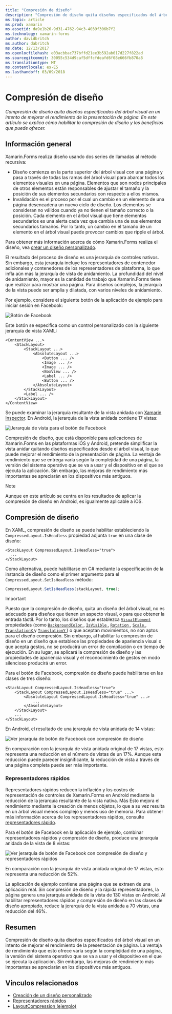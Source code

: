 ```yaml
---
title: "Compresión de diseño"
description: "Compresión de diseño quita diseños especificados del árbol visual en un intento de mejorar el rendimiento de la presentación de página. En este artículo se explica cómo habilitar la compresión de diseño y los beneficios que puede ofrecer."
ms.topic: article
ms.prod: xamarin
ms.assetid: da9e1b26-9d31-4762-94c3-4039f306b7f2
ms.technology: xamarin-forms
author: davidbritch
ms.author: dabritch
ms.date: 12/13/2017
ms.openlocfilehash: e03acbbac737bffd21ee3b592ab017d227f822ad
ms.sourcegitcommit: 30055c534d9caf5dffcfdeafd6f08e666fb870a8
ms.translationtype: MT
ms.contentlocale: es-ES
ms.lasthandoff: 03/09/2018
---
```

# <a name="layout-compression"></a>Compresión de diseño

_Compresión de diseño quita diseños especificados del árbol visual en un intento de mejorar el rendimiento de la presentación de página. En este artículo se explica cómo habilitar la compresión de diseño y los beneficios que puede ofrecer._

## <a name="overview"></a>Información general

Xamarin.Forms realiza diseño usando dos series de llamadas al método recursiva:

- Diseño comienza en la parte superior del árbol visual con una página y pasa a través de todas las ramas del árbol visual para abarcar todos los elementos visuales en una página. Elementos que son nodos principales de otros elementos están responsables de ajustar el tamaño y la posición de sus elementos secundarios con respecto a ellos mismos.
- Invalidación es el proceso por el cual un cambio en un elemento de una página desencadena un nuevo ciclo de diseño. Los elementos se consideran no válidos cuando ya no tienen el tamaño correcto o la posición. Cada elemento en el árbol visual que tiene elementos secundarios es una alerta cada vez que cambia una de sus elementos secundarios tamaños. Por lo tanto, un cambio en el tamaño de un elemento en el árbol visual puede provocar cambios que ripple el árbol.

Para obtener más información acerca de cómo Xamarin.Forms realiza el diseño, vea [crear un diseño personalizado](~/xamarin-forms/user-interface/layouts/custom.md).

El resultado del proceso de diseño es una jerarquía de controles nativos. Sin embargo, esta jerarquía incluye los representadores de contenedor adicionales y contenedores de los representadores de plataforma, lo que infla aún más la jerarquía de vista de anidamiento. La profundidad del nivel de anidamiento, mayor es la cantidad de trabajo que Xamarin.Forms tiene que realizar para mostrar una página. Para diseños complejos, la jerarquía de la vista puede ser amplia y dilatada, con varios niveles de anidamiento.

Por ejemplo, considere el siguiente botón de la aplicación de ejemplo para iniciar sesión en Facebook:

![](layout-compression-images/facebook-button.png "Botón de Facebook")

Este botón se especifica como un control personalizado con la siguiente jerarquía de vista XAML:

```xaml
<ContentView ...>
    <StackLayout>
        <StackLayout ...>
            <AbsoluteLayout ...>
                <Button ... />    
                <Image ... />
                <Image ... />
                <BoxView ... />
                <Label ... />
                <Button ... />
            </AbsoluteLayout>
        </StackLayout>
        <Label ... />
    </StackLayout>    
</ContentView>
```

Se puede examinar la jerarquía resultante de la vista anidada con [Xamarin Inspector](~/tools/inspector/index.md). En Android, la jerarquía de la vista anidada contiene 17 vistas:

![](layout-compression-images/no-compression.png "Jerarquía de vista para el botón de Facebook")

Compresión de diseño, que está disponible para aplicaciones de Xamarin.Forms en las plataformas iOS y Android, pretende simplificar la vista anidar quitando diseños especificados desde el árbol visual, lo que puede mejorar el rendimiento de la presentación de página. La ventaja de rendimiento que se entrega varía según la complejidad de una página, la versión del sistema operativo que se va a usar y el dispositivo en el que se ejecuta la aplicación. Sin embargo, las mejoras de rendimiento más importantes se apreciarán en los dispositivos más antiguos.

> [!NOTE]
> Aunque en este artículo se centra en los resultados de aplicar la compresión de diseño en Android, es igualmente aplicable a iOS.

## <a name="layout-compression"></a>Compresión de diseño

En XAML, compresión de diseño se puede habilitar estableciendo la `CompressedLayout.IsHeadless` propiedad adjunta `true` en una clase de diseño:

```xaml
<StackLayout CompressedLayout.IsHeadless="true">
  ...
</StackLayout>   
```

Como alternativa, puede habilitarse en C# mediante la especificación de la instancia de diseño como el primer argumento para el `CompressedLayout.SetIsHeadless` método:

```csharp
CompressedLayout.SetIsHeadless(stackLayout, true);
```

> [!IMPORTANT]
> Puesto que la compresión de diseño, quita un diseño del árbol visual, no es adecuado para diseños que tienen un aspecto visual, o para que obtener la entrada táctil. Por lo tanto, los diseños que establezca [ `VisualElement` ](https://developer.xamarin.com/api/type/Xamarin.Forms.VisualElement/) propiedades (como [ `BackgroundColor` ](https://developer.xamarin.com/api/property/Xamarin.Forms.VisualElement.BackgroundColor/), [ `IsVisible` ](https://developer.xamarin.com/api/property/Xamarin.Forms.VisualElement.IsVisible/), [ `Rotation` ](https://developer.xamarin.com/api/property/Xamarin.Forms.VisualElement.Rotation/), [ `Scale` ](https://developer.xamarin.com/api/property/Xamarin.Forms.VisualElement.Scale/), [ `TranslationX` ](https://developer.xamarin.com/api/property/Xamarin.Forms.VisualElement.TranslationX/) y [ `TranslationY` ](https://developer.xamarin.com/api/property/Xamarin.Forms.VisualElement.TranslationY/)) o que aceptan movimientos, no son aptos para el diseño compresión. Sin embargo, al habilitar la compresión de diseño en un diseño que establece las propiedades de apariencia visual o que acepta gestos, no se producirá un error de compilación o en tiempo de ejecución. En su lugar, se aplicará la compresión de diseño y las propiedades de apariencia visual y el reconocimiento de gestos en modo silencioso producirá un error.

Para el botón de Facebook, compresión de diseño puede habilitarse en las clases de tres diseño:

```xaml
<StackLayout CompressedLayout.IsHeadless="true">
    <StackLayout CompressedLayout.IsHeadless="true" ...>
        <AbsoluteLayout CompressedLayout.IsHeadless="true" ...>
            ...
        </AbsoluteLayout>
    </StackLayout>
    ...
</StackLayout>  
```

En Android, el resultado de una jerarquía de vista anidada de 14 vistas:

![](layout-compression-images/layout-compression.png "Ver jerarquía de botón de Facebook con compresión de diseño")

En comparación con la jerarquía de vista anidada original de 17 vistas, esto representa una reducción en el número de vistas de un 17%. Aunque esta reducción puede parecer insignificante, la reducción de vista a través de una página completa puede ser más importante.

### <a name="fast-renderers"></a>Representadores rápidos

Representadores rápidos reducen la inflación y los costos de representación de controles de Xamarin.Forms en Android mediante la reducción de la jerarquía resultante de la vista nativa. Más Esto mejora el rendimiento mediante la creación de menos objetos, lo que a su vez resulta en un árbol visual menos complejo y menos uso de memoria. Para obtener más información acerca de los representadores rápidos, consulte [representadores rápido](~/xamarin-forms/internals/fast-renderers.md).

Para el botón de Facebook en la aplicación de ejemplo, combinar representadores rápidos y compresión de diseño, produce una jerarquía anidada de la vista de 8 vistas:

![](layout-compression-images/layout-compression-with-fast-renderers.png "Ver jerarquía de botón de Facebook con compresión de diseño y representadores rápidos")

En comparación con la jerarquía de vista anidada original de 17 vistas, esto representa una reducción de 52%.

La aplicación de ejemplo contiene una página que se extraen de una aplicación real. Sin compresión de diseño y la rápida representadores, la página genera una jerarquía anidada de la vista de 130 vistas en Android. Al habilitar representadores rápidos y compresión de diseño en las clases de diseño apropiado, reduce la jerarquía de la vista anidada a 70 vistas, una reducción del 46%.

## <a name="summary"></a>Resumen

Compresión de diseño quita diseños especificados del árbol visual en un intento de mejorar el rendimiento de la presentación de página. La ventaja de rendimiento que esto ofrece varía según la complejidad de una página, la versión del sistema operativo que se va a usar y el dispositivo en el que se ejecuta la aplicación. Sin embargo, las mejoras de rendimiento más importantes se apreciarán en los dispositivos más antiguos.


## <a name="related-links"></a>Vínculos relacionados

- [Creación de un diseño personalizado](~/xamarin-forms/user-interface/layouts/custom.md)
- [Representadores rápidos](~/xamarin-forms/internals/fast-renderers.md)
- [LayoutCompression (ejemplo)](https://developer.xamarin.com/samples/xamarin-forms/userinterface/layoutcompression/)
